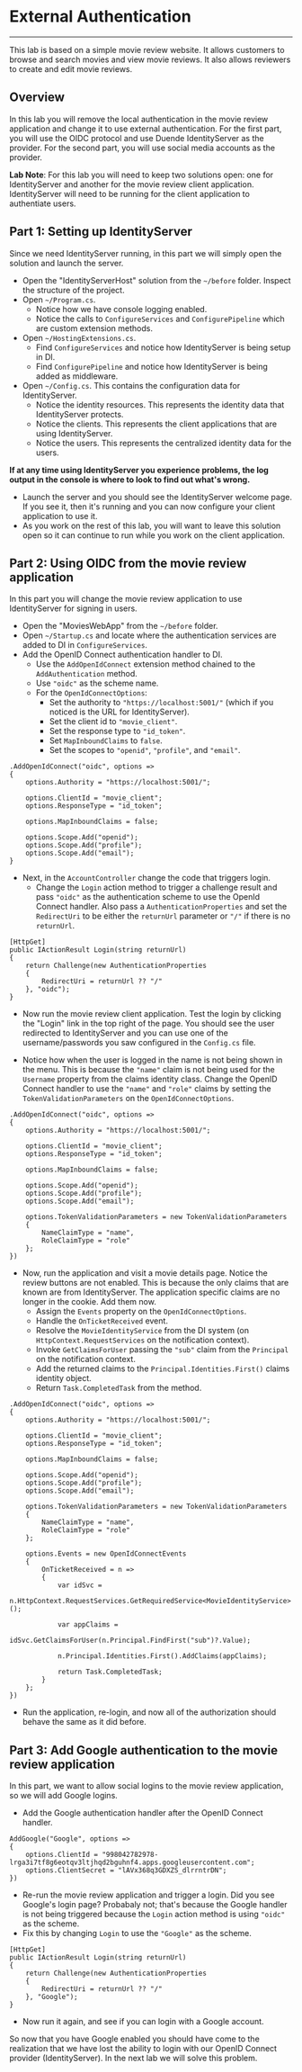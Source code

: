 # External Authentication
---

This lab is based on a simple movie review website.
It allows customers to browse and search movies and view movie reviews.
It also allows reviewers to create and edit movie reviews.

## Overview

In this lab you will remove the local authentication in the movie review application and change it to use external authentication.
For the first part, you will use the OIDC protocol and use Duende IdentityServer as the provider.
For the second part, you will use social media accounts as the provider.

__Lab Note__: For this lab you will need to keep two solutions open: one for IdentityServer and another for the movie review client application. 
IdentityServer will need to be running for the client application to authentiate users.

## Part 1: Setting up IdentityServer

Since we need IdentityServer running, in this part we will simply open the solution and launch the server.

* Open the "IdentityServerHost" solution from the `~/before` folder. Inspect the structure of the project.
* Open `~/Program.cs`.
    * Notice how we have console logging enabled.
    * Notice the calls to `ConfigureServices` and `ConfigurePipeline` which are custom extension methods.
* Open `~/HostingExtensions.cs`.
  * Find `ConfigureServices` and notice how IdentityServer is being setup in DI.
  * Find `ConfigurePipeline` and notice how IdentityServer is being added as middleware. 
* Open `~/Config.cs`. This contains the configuration data for IdentityServer.  
    * Notice the identity resources. This represents the identity data that IdentityServer protects.
    * Notice the clients. This represents the client applications that are using IdentityServer.
    * Notice the users. This represents the centralized identity data for the users.

**If at any time using IdentityServer you experience problems, the log output in the console is where to look to find out what's wrong.**

* Launch the server and you should see the IdentityServer welcome page. If you see it, then it's running and you can now configure your client application to use it.
* As you work on the rest of this lab, you will want to leave this solution open so it can continue to run while you work on the client application.

## Part 2: Using OIDC from the movie review application

In this part you will change the movie review application to use IdentityServer for signing in users.

* Open the "MoviesWebApp" from the `~/before` folder.
* Open `~/Startup.cs` and locate where the authentication services are added to DI in `ConfigureServices`.
* Add the OpenID Connect authentication handler to DI.
    * Use the `AddOpenIdConnect` extension method chained to the `AddAuthentication` method.
    * Use `"oidc"` as the scheme name.
    * For the `OpenIdConnectOptions`:
        * Set the authority to `"https://localhost:5001/"` (which if you noticed is the URL for IdentityServer).
        * Set the client id to `"movie_client"`.
        * Set the response type to `"id_token"`.
        * Set `MapInboundClaims` to `false`.
        * Set the scopes to `"openid"`, `"profile"`, and `"email"`.

```
.AddOpenIdConnect("oidc", options =>
{
    options.Authority = "https://localhost:5001/";

    options.ClientId = "movie_client";
    options.ResponseType = "id_token";

    options.MapInboundClaims = false;

    options.Scope.Add("openid");
    options.Scope.Add("profile");
    options.Scope.Add("email");
}
```

* Next, in the `AccountController` change the code that triggers login.
    * Change the `Login` action method to trigger a challenge result and pass `"oidc"` as the authentication scheme to use the OpenId Connect handler.
    Also pass a `AuthenticationProperties` and set the `RedirectUri` to be either the `returnUrl` parameter or `"/"` if there is no `returnUrl`.

```
[HttpGet]
public IActionResult Login(string returnUrl)
{
    return Challenge(new AuthenticationProperties
    {
        RedirectUri = returnUrl ?? "/"
    }, "oidc");
}    
```

* Now run the movie review client application. 
Test the login by clicking the "Login" link in the top right of the page.
You should see the user redirected to IdentityServer and you can use one of the username/passwords you saw configured in the `Config.cs` file.

* Notice how when the user is logged in the name is not being shown in the menu. 
This is because the `"name"` claim is not being used for the `Username` property from the claims identity class.
Change the OpenID Connect handler to use the `"name"` and `"role"` claims by setting the `TokenValidationParameters` on the `OpenIdConnectOptions`.

```
.AddOpenIdConnect("oidc", options =>
{
    options.Authority = "https://localhost:5001/";

    options.ClientId = "movie_client";
    options.ResponseType = "id_token";

    options.MapInboundClaims = false;

    options.Scope.Add("openid");
    options.Scope.Add("profile");
    options.Scope.Add("email");

    options.TokenValidationParameters = new TokenValidationParameters
    {
        NameClaimType = "name",
        RoleClaimType = "role"
    };
})
```

* Now, run the application and visit a movie details page. 
Notice the review buttons are not enabled. 
This is because the only claims that are known are from IdentityServer. 
The application specific claims are no longer in the cookie.
Add them now.
    * Assign the `Events` property on the `OpenIdConnectOptions`.
    * Handle the `OnTicketReceived` event.
    * Resolve the `MovieIdentityService` from the DI system (on `HttpContext.RequestServices` on the notification context).
    * Invoke `GetClaimsForUser` passing the `"sub"` claim from the `Principal` on the notification context.
    * Add the returned claims to the `Principal.Identities.First()` claims identity object.
    * Return `Task.CompletedTask` from the method.

```
.AddOpenIdConnect("oidc", options =>
{
    options.Authority = "https://localhost:5001/";

    options.ClientId = "movie_client";
    options.ResponseType = "id_token";

    options.MapInboundClaims = false;

    options.Scope.Add("openid");
    options.Scope.Add("profile");
    options.Scope.Add("email");

    options.TokenValidationParameters = new TokenValidationParameters
    {
        NameClaimType = "name",
        RoleClaimType = "role"
    };

    options.Events = new OpenIdConnectEvents
    {
        OnTicketReceived = n =>
        {
            var idSvc =
                n.HttpContext.RequestServices.GetRequiredService<MovieIdentityService>();

            var appClaims = 
               idSvc.GetClaimsForUser(n.Principal.FindFirst("sub")?.Value);

            n.Principal.Identities.First().AddClaims(appClaims);

            return Task.CompletedTask;
        }
    };
})
```

* Run the application, re-login, and now all of the authorization should behave the same as it did before.


## Part 3: Add Google authentication to the movie review application 

In this part, we want to allow social logins to the movie review application, so we will add Google logins.

* Add the Google authentication handler after the OpenID Connect handler.

```
AddGoogle("Google", options =>
{
    options.ClientId = "998042782978-lrga3i7tf8g6eotqv3ltjhqd2bguhnf4.apps.googleusercontent.com";
    options.ClientSecret = "lAVx368q3GDXZS_dlrrntrDN";
})
```

* Re-run the movie review application and trigger a login.
Did you see Google's login page? 
Probabaly not; 
that's because the Google handler is not being triggered because the `Login` action method is using `"oidc"` as the scheme.
* Fix this by changing `Login` to use the `"Google"` as the scheme.

```
[HttpGet]
public IActionResult Login(string returnUrl)
{
    return Challenge(new AuthenticationProperties
    {
        RedirectUri = returnUrl ?? "/"
    }, "Google");
}
```

* Now run it again, and see if you can login with a Google account.

So now that you have Google enabled you should have come to the realization that we have lost the ability to login with our OpenID Connect provider (IdentityServer).
In the next lab we will solve this problem.
